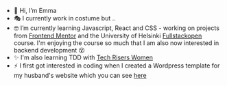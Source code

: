 - 👋 Hi, I’m Emma
- :performing_arts: I currently work in costume but ..
- :nerd_face: I’m currently learning Javascript, React and CSS - working on projects from [Frontend Mentor](https://www.frontendmentor.io/profile/emjogale) and the University of Helsinki [Fullstackopen](https://fullstackopen.com/en) course. I'm enjoying the course so much that I am also now interested in backend development :open_mouth:
- :sparkles: I'm also learning TDD with [Tech Risers Women](https://www.techriserswomen.com/)
- :zap: I first got interested in coding when I created a Wordpress template for my husband's website which you can see [here](https://leegale.co.uk)



<!---
emjogale/emjogale is a ✨ special ✨ repository because its `README.md` (this file) appears on your GitHub profile.
You can click the Preview link to take a look at your changes.
--->
